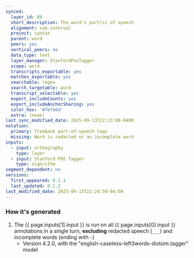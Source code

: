 ```yaml
---
synced:
  layer_id: 89
  short_description: The word's part(s) of speech
  alignment: sub-interval
  project: syntax
  parent: word
  peers: yes
  vertical_peers: no
  data_type: text
  layer_manager: StanfordPosTagger
  scope: word
  transcripts_exportable: yes
  matches_exportable: yes
  searchable: regex
  search_targetable: word
  transcript_selectable: yes
  export_includeCounts: yes
  export_includeAnchorSharing: yes
  color_hex: '#7efe6d'
  extra: (none)
last_sync_modified_date: 2025-09-13T22:23:08-0400
notation:
  primary: Treebank part-of-speech tags
  missing: Word is redacted or an incomplete word
inputs:
  - input: orthography
    type: layer
  - input: Stanford POS Tagger
    type: algorithm
segment_dependent: no
versions:
  first_appeared: 0.1.1
  last_updated: 0.1.2
last_modified_date: 2025-09-13T22:24:50-04:00
---
```




### How it's generated

1. The {{ page.inputs[1].input }} is run on all <span class="layer">{{ page.inputs[0].input }}</span> annotations in a single <span class="layer">turn</span>, **excluding** redacted speech (`___`) and incomplete words (ending with `~`)
   - Version 4.2.0, with the "english-caseless-left3words-distsim.tagger" model
